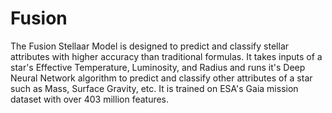 # Fusion
The Fusion Stellaar Model is designed to predict and classify
stellar attributes with higher accuracy than traditional formulas. 
It takes inputs of a star's Effective Temperature, Luminosity, and 
Radius and runs it's Deep Neural Network algorithm to predict and 
classify other attributes of a star such as Mass, Surface Gravity, 
etc. It is trained on ESA's Gaia mission dataset with over 403 
million features.  
